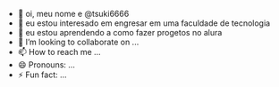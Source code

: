 - 👋 oi, meu nome e @tsuki6666
- 👀 eu estou interesado em engresar em uma faculdade de tecnologia
- 🌱 eu estou aprendendo a como fazer progetos no alura 
- 💞️ I’m looking to collaborate on ...
- 📫 How to reach me ...
- 😄 Pronouns: ...
- ⚡ Fun fact: ...

<!---
tsuki6666/tsuki6666 is a ✨ special ✨ repository because its `README.md` (this file) appears on your GitHub profile.
You can click the Preview link to take a look at your changes.
--->
